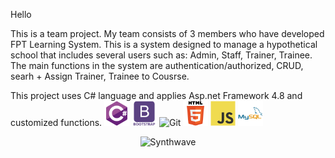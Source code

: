 Hello

This is a team project. My team consists of 3 members who have developed FPT Learning System. This is a system designed to manage a hypothetical school that includes several users such as: Admin, Staff, Trainer, Trainee.
The main functions in the system are authentication/authorized, CRUD, searh + Assign Trainer, Trainee to Cousrse.

  This project uses C# language and applies Asp.net Framework 4.8 and customized functions.
  <img src="https://raw.githubusercontent.com/devicons/devicon/master/icons/csharp/csharp-original.svg" alt="C#" width="40" height="40"/>   <img src="https://raw.githubusercontent.com/devicons/devicon/master/icons/bootstrap/bootstrap-plain-wordmark.svg" alt="Bootstrap" width="40" height="40"/>   <img src="https://camo.githubusercontent.com/fbfcb9e3dc648adc93bef37c718db16c52f617ad055a26de6dc3c21865c3321d/68747470733a2f2f7777772e766563746f726c6f676f2e7a6f6e652f6c6f676f732f6769742d73636d2f6769742d73636d2d69636f6e2e737667" alt="Git" width="40" height="40"/>   <img src="https://raw.githubusercontent.com/devicons/devicon/master/icons/html5/html5-original-wordmark.svg" alt="HTML5" width="40" height="40"/>   <img src="https://raw.githubusercontent.com/devicons/devicon/master/icons/javascript/javascript-original.svg" alt="JS" width="40" height="40"/>   <img src="https://raw.githubusercontent.com/devicons/devicon/master/icons/mysql/mysql-original-wordmark.svg" alt="MySql" width="40" height="40"/> 

<p align="center"><img src="https://thumbs.gfycat.com/GoodnaturedFondGaur-size_restricted.gif" alt="Synthwave" height="300" width="500"></p>
